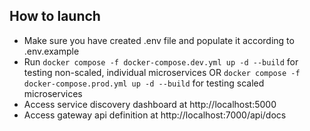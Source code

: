 ## How to launch

- Make sure you have created .env file and populate it according to .env.example
- Run `docker compose -f docker-compose.dev.yml up -d --build` for testing non-scaled, individual microservices
  OR `docker compose -f docker-compose.prod.yml up -d --build` for testing scaled microservices
- Access service discovery dashboard at http://localhost:5000
- Access gateway api definition at http://localhost:7000/api/docs